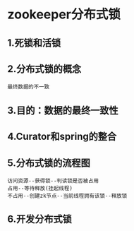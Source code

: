 # zookeeper分布式锁
## 1.死锁和活锁
## 2.分布式锁的概念
	最终数据的不一致
## 3.目的：数据的最终一致性
## 4.Curator和spring的整合
## 5.分布式锁的流程图

    访问资源--获得锁--判读锁是否被占用
    占用--等待释放(挂起线程)
    不占用--创建zk节点--当前线程拥有该锁--释放锁

## 6.开发分布式锁
